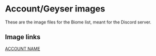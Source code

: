 # Account/Geyser images

These are the image files for the Biome list, meant for the Discord server.

## Image links

[ACCOUNT NAME](https://github.com/Carolus-Studios/minecraft-server-assets/raw/main/discord/images/biomes/biomesupdate.jpg)
